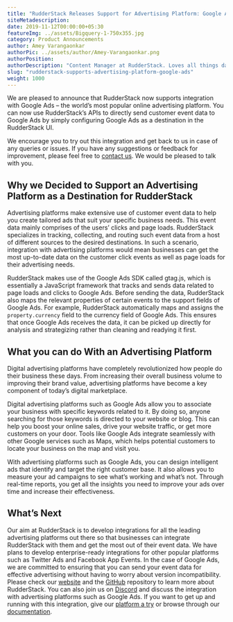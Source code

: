 ```yaml
---
title: "RudderStack Releases Support for Advertising Platform: Google Ads"
siteMetadescription:
date: 2019-11-12T00:00:00+05:30
featureImg: ../assets/Bigquery-1-750x355.jpg
category: Product Announcements
author: Amey Varangaonkar
authorPic: ../assets/author/Amey-Varangaonkar.png
authorPosition: 
authorDescription: "Content Manager at RudderStack. Loves all things data. Manchester United, music, and sci-fi fan, among other things."
slug: "rudderstack-supports-advertising-platform-google-ads"
weight: 1000
---
```

We are pleased to announce that RudderStack now supports integration with Google Ads – the world’s most popular online advertising platform. You can now use RudderStack’s APIs to directly send customer event data to Google Ads by simply configuring Google Ads as a destination in the RudderStack UI.

We encourage you to try out this integration and get back to us in case of any queries or issues. If you have any suggestions or feedback for improvement, please feel free to [contact us](https://rudderstack.com/contact/). We would be pleased to talk with you.   

**Why we Decided to Support an Advertising Platform as a Destination for RudderStack**
--------------------------------------------------------------------------------------

Advertising platforms make extensive use of customer event data to help you create tailored ads that suit your specific business needs. This event data mainly comprises of the users’ clicks and page loads. RudderStack specializes in tracking, collecting, and routing such event data from a host of different sources to the desired destinations. In such a scenario, integration with advertising platforms would mean businesses can get the most up-to-date data on the customer click events as well as page loads for their advertising needs.  

RudderStack makes use of the Google Ads SDK called gtag.js, which is essentially a JavaScript framework that tracks and sends data related to page loads and clicks to Google Ads. Before sending the data, RudderStack also maps the relevant properties of certain events to the support fields of Google Ads. For example, RudderStack automatically maps and assigns the `property.currency` field to the currency field of Google Ads. This ensures that once Google Ads receives the data, it can be picked up directly for analysis and strategizing rather than cleaning and readying it first.  

**What you can do With an Advertising Platform**
------------------------------------------------

Digital advertising platforms have completely revolutionized how people do their business these days. From increasing their overall business volume to improving their brand value, advertising platforms have become a key component of today’s digital marketplace.   

Digital advertising platforms such as Google Ads allow you to associate your business with specific keywords related to it. By doing so, anyone searching for those keywords is directed to your website or blog. This can help you boost your online sales, drive your website traffic, or get more customers on your door. Tools like Google Ads integrate seamlessly with other Google services such as Maps, which helps potential customers to locate your business on the map and visit you.  

With advertising platforms such as Google Ads, you can design intelligent ads that identify and target the right customer base. It also allows you to measure your ad campaigns to see what’s working and what’s not. Through real-time reports, you get all the insights you need to improve your ads over time and increase their effectiveness.  

**What’s Next**
---------------

Our aim at RudderStack is to develop integrations for all the leading advertising platforms out there so that businesses can integrate RudderStack with them and get the most out of their event data. We have plans to develop enterprise-ready integrations for other popular platforms such as Twitter Ads and Facebook App Events. In the case of Google Ads, we are committed to ensuring that you can send your event data for effective advertising without having to worry about version incompatibility.  
Please check our [website](/) and the [GitHub](https://github.com/rudderlabs/rudder-server) repository to learn more about RudderStack. You can also join us on [Discord](https://discordapp.com/invite/xNEdEGw) and discuss the integration with advertising platforms such as Google Ads. If you want to get up and running with this integration, give our [platform a try](https://app.rudderlabs.com/signup) or browse through our [documentation](https://docs.rudderstack.com/destinations).